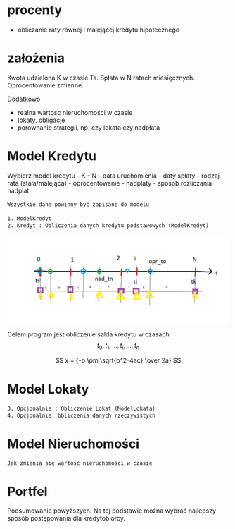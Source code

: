 # procenty

- obliczanie raty równej i malejącej kredytu hipotecznego

# założenia

Kwota udzielona K w czasie Ts.
Spłata w N ratach miesięcznych.
Oprocentowanie zmienne.

Dodatkowo
 - realna wartosc nieruchomości w czasie
 - lokaty, obligacje
 - porównanie strategii, np. czy lokata czy nadpłata

 # Model Kredytu

 Wybierz model kredytu
    - K
    - N
    - data uruchomienia
    - daty spłaty
    - rodzaj rata (stała/malejąca)
    - oprocentowanie
    - nadplaty
    - sposob rozliczania nadplat


    Wszystkie dane powinny być zapisane do modelu

    1. ModelKredyt
    2. Kredyt : Obliczenia danych kredytu podstawowych (ModelKredyt) 

  ![alt text](docs_img/rys1.png)

Celem program jest obliczenie salda kredytu w czasach $$t_0, t_1, ..., t_i, ..., t_n$$

  $$ x = {-b \pm \sqrt{b^2-4ac} \over 2a} $$

# Model Lokaty

    3. Opcjonalnie : Obliczenie Lokat (ModelLokata)
    4. Opcjonalnie, bbliczenia danych rzeczywistych

# Model Nieruchomości

    Jak zmienia się wartość nieruchomości w czasie

# Portfel

Podsumowanie powyższych. Na tej podstawie można wybrać najlepszy sposób postępowania dla kredytobiorcy.